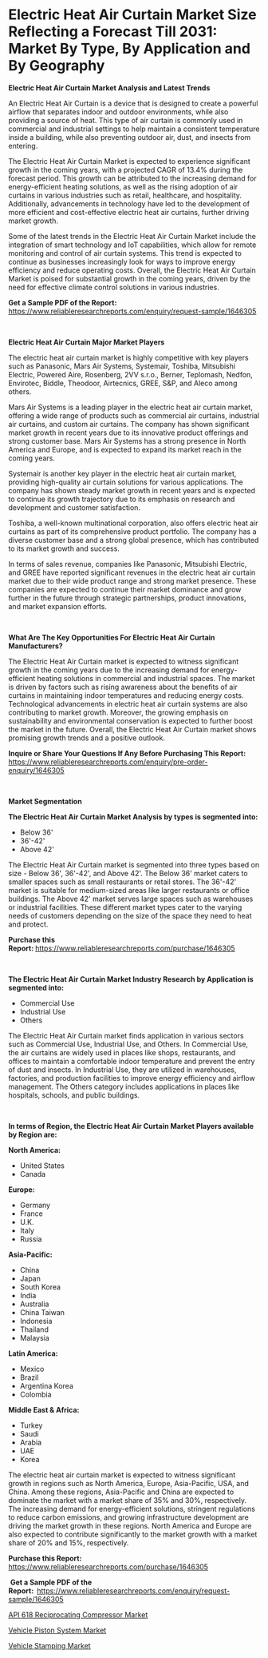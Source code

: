 <p><h1>Electric Heat Air Curtain Market Size Reflecting a Forecast Till 2031: Market By Type, By Application and By Geography</h1></p><p><strong>Electric Heat Air Curtain Market Analysis and Latest Trends</strong></p>
<p><p>An Electric Heat Air Curtain is a device that is designed to create a powerful airflow that separates indoor and outdoor environments, while also providing a source of heat. This type of air curtain is commonly used in commercial and industrial settings to help maintain a consistent temperature inside a building, while also preventing outdoor air, dust, and insects from entering.</p><p>The Electric Heat Air Curtain Market is expected to experience significant growth in the coming years, with a projected CAGR of 13.4% during the forecast period. This growth can be attributed to the increasing demand for energy-efficient heating solutions, as well as the rising adoption of air curtains in various industries such as retail, healthcare, and hospitality. Additionally, advancements in technology have led to the development of more efficient and cost-effective electric heat air curtains, further driving market growth.</p><p>Some of the latest trends in the Electric Heat Air Curtain Market include the integration of smart technology and IoT capabilities, which allow for remote monitoring and control of air curtain systems. This trend is expected to continue as businesses increasingly look for ways to improve energy efficiency and reduce operating costs. Overall, the Electric Heat Air Curtain Market is poised for substantial growth in the coming years, driven by the need for effective climate control solutions in various industries.</p></p>
<p><strong>Get a Sample PDF of the Report:&nbsp;</strong> <a href="https://www.reliableresearchreports.com/enquiry/request-sample/1646305">https://www.reliableresearchreports.com/enquiry/request-sample/1646305</a></p>
<p>&nbsp;</p>
<p><strong>Electric Heat Air Curtain Major Market Players</strong></p>
<p><p>The electric heat air curtain market is highly competitive with key players such as Panasonic, Mars Air Systems, Systemair, Toshiba, Mitsubishi Electric, Powered Aire, Rosenberg, 2VV s.r.o., Berner, Teplomash, Nedfon, Envirotec, Biddle, Theodoor, Airtecnics, GREE, S&P, and Aleco among others.</p><p>Mars Air Systems is a leading player in the electric heat air curtain market, offering a wide range of products such as commercial air curtains, industrial air curtains, and custom air curtains. The company has shown significant market growth in recent years due to its innovative product offerings and strong customer base. Mars Air Systems has a strong presence in North America and Europe, and is expected to expand its market reach in the coming years.</p><p>Systemair is another key player in the electric heat air curtain market, providing high-quality air curtain solutions for various applications. The company has shown steady market growth in recent years and is expected to continue its growth trajectory due to its emphasis on research and development and customer satisfaction.</p><p>Toshiba, a well-known multinational corporation, also offers electric heat air curtains as part of its comprehensive product portfolio. The company has a diverse customer base and a strong global presence, which has contributed to its market growth and success.</p><p>In terms of sales revenue, companies like Panasonic, Mitsubishi Electric, and GREE have reported significant revenues in the electric heat air curtain market due to their wide product range and strong market presence. These companies are expected to continue their market dominance and grow further in the future through strategic partnerships, product innovations, and market expansion efforts.</p></p>
<p>&nbsp;</p>
<p><strong>What Are The Key Opportunities For Electric Heat Air Curtain Manufacturers?</strong></p>
<p><p>The Electric Heat Air Curtain market is expected to witness significant growth in the coming years due to the increasing demand for energy-efficient heating solutions in commercial and industrial spaces. The market is driven by factors such as rising awareness about the benefits of air curtains in maintaining indoor temperatures and reducing energy costs. Technological advancements in electric heat air curtain systems are also contributing to market growth. Moreover, the growing emphasis on sustainability and environmental conservation is expected to further boost the market in the future. Overall, the Electric Heat Air Curtain market shows promising growth trends and a positive outlook.</p></p>
<p><strong>Inquire or Share Your Questions If Any Before Purchasing This Report:</strong> <a href="https://www.reliableresearchreports.com/enquiry/pre-order-enquiry/1646305">https://www.reliableresearchreports.com/enquiry/pre-order-enquiry/1646305</a></p>
<p>&nbsp;</p>
<p><strong>Market Segmentation</strong></p>
<p><strong>The Electric Heat Air Curtain Market Analysis by types is segmented into:</strong></p>
<p><ul><li>Below 36'</li><li>36'-42'</li><li>Above 42'</li></ul></p>
<p><p>The Electric Heat Air Curtain market is segmented into three types based on size - Below 36', 36'-42', and Above 42'. The Below 36' market caters to smaller spaces such as small restaurants or retail stores. The 36'-42' market is suitable for medium-sized areas like larger restaurants or office buildings. The Above 42' market serves large spaces such as warehouses or industrial facilities. These different market types cater to the varying needs of customers depending on the size of the space they need to heat and protect.</p></p>
<p><strong>Purchase this Report:&nbsp;</strong><a href="https://www.reliableresearchreports.com/purchase/1646305">https://www.reliableresearchreports.com/purchase/1646305</a></p>
<p>&nbsp;</p>
<p><strong>The Electric Heat Air Curtain Market Industry Research by Application is segmented into:</strong></p>
<p><ul><li>Commercial Use</li><li>Industrial Use</li><li>Others</li></ul></p>
<p><p>The Electric Heat Air Curtain market finds application in various sectors such as Commercial Use, Industrial Use, and Others. In Commercial Use, the air curtains are widely used in places like shops, restaurants, and offices to maintain a comfortable indoor temperature and prevent the entry of dust and insects. In Industrial Use, they are utilized in warehouses, factories, and production facilities to improve energy efficiency and airflow management. The Others category includes applications in places like hospitals, schools, and public buildings.</p></p>
<p>&nbsp;</p>
<p><strong>In terms of Region, the Electric Heat Air Curtain Market Players available by Region are:</strong></p>
<p>
    <p> <strong> North America: </strong>
        <ul>
            <li>United States</li>
            <li>Canada</li>
        </ul>
        </p> 
    <p> <strong> Europe: </strong>
        <ul>
            <li>Germany</li>
            <li>France</li>
            <li>U.K.</li>
            <li>Italy</li>
            <li>Russia</li>
        </ul>
        </p> 
    <p> <strong> Asia-Pacific: </strong>
        <ul>
            <li>China</li>
            <li>Japan</li>
            <li>South Korea</li>
            <li>India</li>
            <li>Australia</li>
            <li>China Taiwan</li>
            <li>Indonesia</li>
            <li>Thailand</li>
            <li>Malaysia</li>
        </ul>
        </p> 
    <p> <strong> Latin America: </strong>
        <ul>
            <li>Mexico</li>
            <li>Brazil</li>
            <li>Argentina Korea</li>
            <li>Colombia</li>
        </ul>
        </p> 
    <p> <strong> Middle East & Africa: </strong>
        <ul>
            <li>Turkey</li>
            <li>Saudi</li>
            <li>Arabia</li>
            <li>UAE</li>
            <li>Korea</li>
        </ul>
    </p>
    </p>
<p><p>The electric heat air curtain market is expected to witness significant growth in regions such as North America, Europe, Asia-Pacific, USA, and China. Among these regions, Asia-Pacific and China are expected to dominate the market with a market share of 35% and 30%, respectively. The increasing demand for energy-efficient solutions, stringent regulations to reduce carbon emissions, and growing infrastructure development are driving the market growth in these regions. North America and Europe are also expected to contribute significantly to the market growth with a market share of 20% and 15%, respectively.</p></p>
<p><strong>Purchase this Report: </strong><a href="https://www.reliableresearchreports.com/purchase/1646305">https://www.reliableresearchreports.com/purchase/1646305</a></p>
<p>&nbsp;<strong>Get a Sample PDF of the Report:&nbsp;&nbsp;</strong><a href="https://www.reliableresearchreports.com/enquiry/request-sample/1646305">https://www.reliableresearchreports.com/enquiry/request-sample/1646305</a></p>
<p><strong></strong></p>
<p><p><a href="https://view.publitas.com/reportprime-1/api-618-reciprocating-compressor-market-growth-market-trends-covid-19-impact-and-forecasts-for-period-from-2024-2031/">API 618 Reciprocating Compressor Market</a></p><p><a href="https://cautious-neon-760.notion.site/Vehicle-Piston-System-Market-Research-Report-The-Key-To-Successful-Business-Strategy-Forecasted-for-b862eeec48854bdd9e7c62627ce6835f">Vehicle Piston System Market</a></p><p><a href="https://spotless-saver-8fd.notion.site/Vehicle-Stamping-Market-Size-Market-Trends-and-Growth-Outlook-forecasted-for-period-from-2024-to-2-69ac28ff052c4ce395e337ad6231047a">Vehicle Stamping Market</a></p></p>